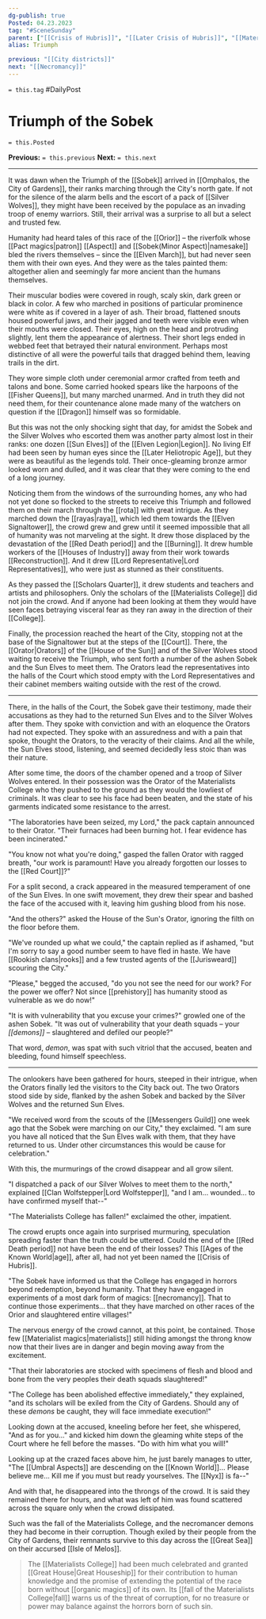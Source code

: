 ```yaml
---
dg-publish: true
Posted: 04.23.2023
tag: "#SceneSunday"
parent: ["[[Crisis of Hubris]]", "[[Later Crisis of Hubris]]", "[[Materialists College]]", "[[Sobek]]", "[[Fall of the Materialists College]]"]
alias: Triumph

previous: "[[City districts]]"
next: "[[Necromancy]]"
---
```

`= this.tag` #DailyPost 
# Triumph of the Sobek
`= this.Posted`

**Previous:** `= this.previous`
**Next:** `= this.next`

---

It was dawn when the Triumph of the [[Sobek]] arrived in [[Omphalos, the City of Gardens]], their ranks marching through the City's north gate. If not for the silence of the alarm bells and the escort of a pack of [[Silver Wolves]], they might have been received by the populace as an invading troop of enemy warriors. Still, their arrival was a surprise to all but a select and trusted few.

Humanity had heard tales of this race of the [[Orior]] – the riverfolk whose [[Pact magics|patron]] [[Aspect]] and [[Sobek(Minor Aspect)|namesake]] bled the rivers themselves – since the [[Elven March]], but had never seen them with their own eyes. And they were as the tales painted them: altogether alien and seemingly far more ancient than the humans themselves.

Their muscular bodies were covered in rough, scaly skin, dark green or black in color. A few who marched in positions of particular prominence were white as if covered in a layer of ash. Their broad, flattened snouts housed powerful jaws, and their jagged and teeth were visible even when their mouths were closed. Their eyes, high on the head and protruding slightly, lent them the appearance of alertness. Their short legs ended in webbed feet that betrayed their natural environment. Perhaps most distinctive of all were the powerful tails that dragged behind them, leaving trails in the dirt.

They wore simple cloth under ceremonial armor crafted from teeth and talons and bone. Some carried hooked spears like the harpoons of the [[Fisher Queens]], but many marched unarmed. And in truth they did not need them, for their countenance alone made many of the watchers on question if the [[Dragon]] himself was so formidable.

But this was not the only shocking sight that day, for amidst the Sobek and the Silver Wolves who escorted them was another party almost lost in their ranks: one dozen [[Sun Elves]] of the [[Elven Legion|Legion]]. No living Elf had been seen by human eyes since the [[Later Heliotropic Age]], but they were as beautiful as the legends told. Their once-gleaming bronze armor looked worn and dulled, and it was clear that they were coming to the end of a long journey.

Noticing them from the windows of the surrounding homes, any who had not yet done so flocked to the streets to receive this Triumph and followed them on their march through the [[rota]] with great intrigue. As they marched down the [[rayas|raya]], which led them towards the [[Elven Signaltower]], the crowd grew and grew until it seemed impossible that all of humanity was not marveling at the sight. It drew those displaced by the devastation of the [[Red Death period]] and the [[Burning]]. It drew humble workers of the [[Houses of Industry]] away from their work towards [[Reconstruction]]. And it drew [[Lord Representative|Lord Representatives]], who were just as stunned as their constituents.

As they passed the [[Scholars Quarter]], it drew students and teachers and artists and philosophers. Only the scholars of the [[Materialists College]] did not join the crowd. And if anyone had been looking at them they would have seen faces betraying visceral fear as they ran away in the direction of their [[College]].

Finally, the procession reached the heart of the City, stopping not at the base of the Signaltower but at the steps of the [[Court]]. There, the [[Orator|Orators]] of the [[House of the Sun]] and of the Silver Wolves stood waiting to receive the Triumph, who sent forth a number of the ashen Sobek and the Sun Elves to meet them. The Orators lead the representatives into the halls of the Court which stood empty with the Lord Representatives and their cabinet members waiting outside with the rest of the crowd.

---

There, in the halls of the Court, the Sobek gave their testimony, made their accusations as they had to the returned Sun Elves and to the Silver Wolves after them. They spoke with conviction and with an eloquence the Orators had not expected. They spoke with an assuredness and with a pain that spoke, thought the Orators, to the veracity of their claims. And all the while, the Sun Elves stood, listening, and seemed decidedly less stoic than was their nature.

After some time, the doors of the chamber opened and a troop of Silver Wolves entered. In their possession was the Orator of the Materialists College who they pushed to the ground as they would the lowliest of criminals. It was clear to see his face had been beaten, and the state of his garments indicated some resistance to the arrest.

"The laboratories have been seized, my Lord," the pack captain announced to their Orator. "Their furnaces had been burning hot. I fear evidence has been incinerated."

"You know not what you're doing," gasped the fallen Orator with ragged breath, "our work is paramount! Have you already forgotten our losses to the [[Red Court]]?"

For a split second, a crack appeared in the measured temperament of one of the Sun Elves. In one swift movement, they drew their spear and bashed the face of the accused with it, leaving him gushing blood from his nose.

"And the others?" asked the House of the Sun's Orator, ignoring the filth on the floor before them.

"We've rounded up what we could," the captain replied as if ashamed, "but I'm sorry to say a good number seem to have fled in haste. We have [[Rookish clans|rooks]] and a few trusted agents of the [[Jurisweard]] scouring the City."

"Please," begged the accused, "do you not see the need for our work? For the power we offer? Not since [[prehistory]] has humanity stood as vulnerable as we do now!"

"It is with vulnerability that you excuse your crimes?" growled one of the ashen Sobek. "It was out of vulnerability that your death squads – your *[[demons]]* – slaughtered and defiled our people?"

That word, *demon*, was spat with such vitriol that the accused, beaten and bleeding, found himself speechless.

---

The onlookers have been gathered for hours, steeped in their intrigue, when the Orators finally led the visitors to the City back out. The two Orators stood side by side, flanked by the ashen Sobek and backed by the Silver Wolves and the returned Sun Elves.

"We received word from the scouts of the [[Messengers Guild]] one week ago that the Sobek were marching on our City," they exclaimed. "I am sure you have all noticed that the Sun Elves walk with them, that they have returned to us. Under other circumstances this would be cause for celebration."

With this, the murmurings of the crowd disappear and all grow silent.

"I dispatched a pack of our Silver Wolves to meet them to the north," explained [[Clan Wolfstepper|Lord Wolfstepper]], "and I am... wounded... to have confirmed myself that--"

"The Materialists College has fallen!" exclaimed the other, impatient.

The crowd erupts once again into surprised murmuring, speculation spreading faster than the truth could be uttered. Could the end of the [[Red Death period]] not have been the end of their losses? This [[Ages of the Known World|age]], after all, had not yet been named the [[Crisis of Hubris]].

"The Sobek have informed us that the College has engaged in horrors beyond redemption, beyond humanity. That they have engaged in experiments of a most dark form of magics: [[necromancy]]. That to continue those experiments... that they have marched on other races of the Orior and slaughtered entire villages!"

The nervous energy of the crowd cannot, at this point, be contained. Those few [[Materialist magics|materialists]] still hiding amongst the throng know now that their lives are in danger and begin moving away from the excitement.

"That their laboratories are stocked with specimens of flesh and blood and bone from the very peoples their death squads slaughtered!"

"The College has been abolished effective immediately," they explained, "and its scholars will be exiled from the City of Gardens. Should any of these *demons* be caught, they will face immediate execution!"

Looking down at the accused, kneeling before her feet, she whispered, "And as for you..." and kicked him down the gleaming white steps of the Court where he fell before the masses. "Do with him what you will!"

Looking up at the crazed faces above him, he just barely manages to utter, "The [[Umbral Aspects]] are descending on the [[Known World]]... Please believe me... Kill me if you must but ready yourselves. The [[Nyx]] is fa--"

And with that, he disappeared into the throngs of the crowd. It is said they remained there for hours, and what was left of him was found scattered across the square only when the crowd dissipated.

Such was the fall of the Materialists College, and the necromancer demons they had become in their corruption. Though exiled by their people from the City of Gardens, their remnants survive to this day across the [[Great Sea]] on their accursed [[Isle of Melos]].

> The [[Materialists College]] had been much celebrated and granted [[Great House|Great Houseship]] for their contribution to human knowledge and the promise of extending the potential of the race born without [[organic magics]] of its own. Its [[fall of the Materialists College|fall]] warns us of the threat of corruption, for no treasure or power may balance against the horrors born of such sin.